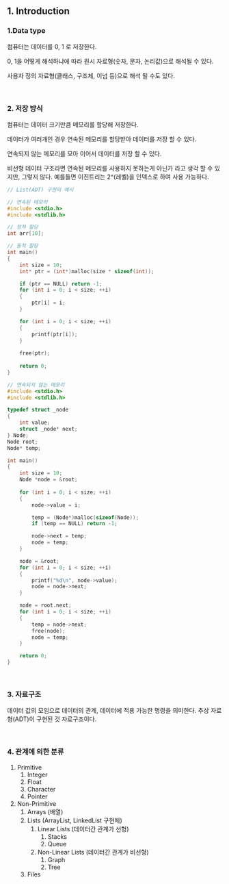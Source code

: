 ## 1. Introduction

### 1.Data type

컴퓨터는 데이터를 0, 1 로 저장한다.

0, 1을 어떻게 해석하냐에 따라 원시 자료형(숫자, 문자, 논리값)으로 해석될 수 있다.

사용자 정의 자료형(클래스, 구조체, 이넘 등)으로 해석 될 수도 있다.

<br>

### 2. 저장 방식

컴퓨터는 데이터 크기만큼 메모리를 할당해 저장한다.

데이터가 여러개인 경우 연속된 메모리를 할당받아 데이터를 저장 할 수 있다.

연속되지 않는 메모리를 모아 이어서 데이터를 저장 할 수 있다.

비선형 데이터 구조라면 연속된 메모리를 사용하지 못하는게 아닌가 라고 생각 할 수 있지만, 그렇지 않다. 예를들면 이진트리는 2^(레벨)을 인덱스로 하여 사용 가능하다.

```cpp
// List(ADT) 구현의 예시

// 연속된 메모리
#include <stdio.h>
#include <stdlib.h>

// 정적 할당
int arr[10];

// 동적 할당
int main()
{
    int size = 10;
    int* ptr = (int*)malloc(size * sizeof(int));

    if (ptr == NULL) return -1;
    for (int i = 0; i < size; ++i)
    {
        ptr[i] = i;
    }

	for (int i = 0; i < size; ++i)
    {
        printf(ptr[i]);
    }
    
    free(ptr);
    
    return 0;
}
```

```cpp
// 연속되지 않는 메모리
#include <stdio.h>
#include <stdlib.h>

typedef struct _node
{
    int value;
    struct _node* next;
} Node;
Node root;
Node* temp;

int main()
{
    int size = 10;
    Node *node = &root;
    
    for (int i = 0; i < size; ++i)
    {
        node->value = i;

        temp = (Node*)malloc(sizeof(Node));
        if (temp == NULL) return -1;

        node->next = temp;
        node = temp;
    }

    node = &root;
    for (int i = 0; i < size; ++i)
    {
        printf("%d\n", node->value);
        node = node->next;
    }

    node = root.next;
    for (int i = 0; i < size; ++i)
    {
        temp = node->next;
        free(node);
        node = temp;
    }

    return 0;
}
```

<br>

### 3. 자료구조

데이터 값의 모임으로 데이터의 관계, 데이터에 적용 가능한 명령을 의미한다. 추상 자료형(ADT)이 구현된 것 자료구조이다.

<br>

### 4. 관계에 의한 분류

1. Primitive
   1. Integer
   2. Float
   3. Character
   4. Pointer
2. Non-Primitive
   1. Arrays (배열)
   2. Lists (ArrayList, LinkedList 구현체)
      1. Linear Lists (데이터간 관계가 선형)
         1. Stacks
         2. Queue
      2. Non-Linear Lists (데이터간 관계가 비선형)
         1. Graph
         2. Tree
   3. Files
